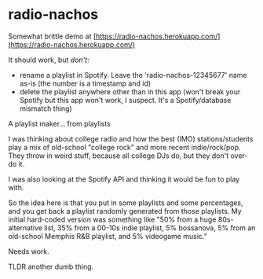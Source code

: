 # radio-nachos

Somewhat brittle demo at [https://radio-nachos.herokuapp.com/](https://radio-nachos.herokuapp.com/)

It should work, but _don't_:

- rename a playlist in Spotify. Leave the 'radio-nachos-12345677' name as-is (the number is a timestamp and id)
- delete the playlist anywhere other than in this app (won't break your Spotify but this app won't work, I suspect. It's a Spotify/database mismatch thing)

A playlist maker... from playlists

I was thinking about college radio and how the best (IMO) stations/students play a mix of old-school "college rock" and more recent indie/rock/pop.
They throw in weird stuff, because all college DJs do, but they don't over-do it.

I was also looking at the Spotify API and thinking it would be fun to play with.

So the idea here is that you put in some playlists and some percentages, and you get back a playlist randomly generated from those playlists. My
initial hard-coded version was something like "50% from a huge 80s-alternative list, 35% from a 00-10s indie playlist, 5%
bossanova, 5% from an old-school Memphis R&B playlist, and 5% videogame music."

Needs work.

TLDR another dumb thing.
